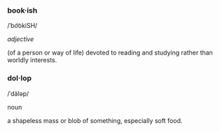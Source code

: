 ### book·ish

/ˈbo͝okiSH/

_adjective_

(of a person or way of life) devoted to reading and studying rather than worldly interests.

### dol·lop

/ˈdäləp/

noun

a shapeless mass or blob of something, especially soft food.
